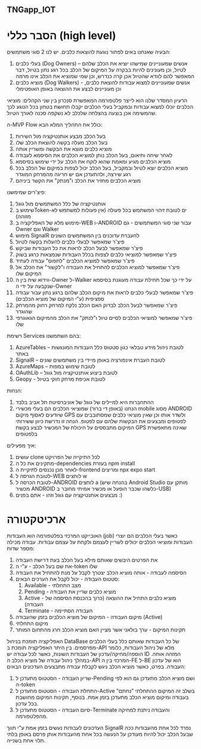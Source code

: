 ## TNGapp_IOT
# הסבר כללי (high level)
הבעיה שאנחנו באים לפתור נוגעת להוצאות כלבים.
יש לנו 2 סוגי משתמשים:
1.	בעלי כלבים (Dog Owners) – אנשים שמעוניינים שמישהו יוציא את הכלב שלהם לטיול, וכן מעונינים להיות בבקרה על המיקום של הכלב בכל רגע נתון בטיול, דבר המאפשר להם לוודא שהטיול אכן קרה כנדרש, וכן שמי שמוציא את הכלב אינו מרמה
2.	מוציא כלבים (Dog Walkers) - אנשים שמעוניינים למצוא עבודות להוצאת כלבים, וכן מעוניינים לבצע את ההוצאה באופן האופטימלי

הרעיון המסדר שלנו הוא לייצר פלטפורמה המאפשרת סנכרון בין שני הקהלים: מוציאי הכלבים יוכלו למצוא עבודות ובמקביל בעלי הכלבים יקבלו תחושת בטחון בכל הנוגע לכך שהמשימה אכן בוצעה בהצלחה שלכלב לא נשקפה סכנה לאורך הטיול.

ה-MVP Flow כולל את התהליך המלא הבא:
1.	בעל הכלב מבצע אותנטיקציה מול השירות
2.	בעל הכלב מעלה בקשה להוצאת הכלב שלו
3.	מוציא כלבים מוצא את הבקשה ומשריין אותה
4.	לאחר שיחה ותיאום, בעל הכלב נותן למוציא הכלבים את הסיסמא לעבודה
5.	מוציא הכלבים מגיע ומאמת שהוא לוקח את הכלב על ידי שימוש בסיסמא
6.	מוציא הכלבים יוצא לטיול ובמקביל, בעל הכלב יכול לצפות במיקום של הכלב בכל רגע שירצה, ולהתעדכן אם יש חריגה מהמרחק המוגדר
7.	מוציא הכלבים מחזיר את הכלב ו"מנתק" את הקשר ביניהם


פיצ'רים שמימשנו:
1.	אותנטיקציה של כלל המשתמשים מול גוגל
2.	שימוש בToken-ים לטובת זיהוי המשתמש בכל פעולה (אין פעולות למשתמש לא מזוהה)
3.	מימוש מלא של האפליקציה ב-WEB ו-ANDROID עבור שני סוגי המשתמשים - גם Owner וגם Walker
4.	מימוש SignalR להעברת עדוכנים בין המשתמשים השונים
5.	פיצ'ר שמאפשר לבעלי כלבים להעלות בקשה לטיול
6.	פיצ'ר שמאפשר לבעל הכלב לראות את כל העבודות שביקש
7.	פיצ'ר שמאפשר למוציאי כלבים לצפות בכלל העבודות שנמצאות כרגע בשוק
8.	פיצ'ר שמאפשר למוציא הכלבים "לתפוס" עבודה לעתיד
9.	פיצ'ר שמאפשר למוציא הכלבים להתחיל את העבודה ו"לקשור" את הכלב אל המיקום שלו 
10.	ווידוא שיח בין ה-Owner ל-Walker על ידי כך שכל תחילת עבודה מעוגנת בסיסמא שנקבעה על ידי ה-Owner
11.	פיצ'ר שמאפשר לבעלי כלבים לראות את מיקום הכלב שלהם ברגע נתון עבור עבודה ספציפית (ע"י המיקום של מוציא הכלבים)
12.	פיצ'ר שמאפשר לבעל הכלב לבדוק האם הכלב נלקח למרחק רחוק מהמרחק שהוגדר
13.	פיצ'ר שמאפשר למוציאי הכלבים לסיים טיול ו"לנתק" את הכלב מהמיקום הגאוגרפי שלו
   

רשימת Services בהם השתמשנו:
1.	AzureTables – לטובת ניהול מידע טבלאי כגון סטטוס כלל העבודות המונגשות באתר
2.	SignalR – לטובת העברת אינפורציה באופן מיידי בין משתמשים שונים
3.	AzureMaps – לטובת שימוש במפות
4.	OAuthLib – לטובת ביצוע אותנטיקציה מול גוגל
5.	Geopy - לטובת אכיפת מרחק חוקי בטיול

הנחות:
1. ההתחברות היא למיילים של גוגל של אוניברסיטת תל אביב בלבד
2. הנחנו (באופן די ברור) שמוציאי הכלבים הם בעלי מכשירי mobile מסוג ANDROID שיודעים לאסוף מיקום GPS ולשדר אותו וכן שאין מוציאי כלבים שמסתובבים עם לפטופים ומבצעים את הבקשות שלהם עם לפטופ.
הנחה זו נדרשת כיוון ששירותי המיקום מתבססים על היכולת של המכשיר לבצע בקשת GPS שאינה מתאפשרת בלפטופים

איך מפעילים:
1. עושים clone לכל התיקייה של הפרויקט
2. מתקינים את כל ה-dependencies בעזרת npm install
3. לאחר מכן נכנסים לתיקיית ה-frontend ומריצים npx expo start
4. לטובת הגרסה ל-WEB לוחצים w
5. לטובת הכרסה ל-ANDROID לוחצים a (בהנחה שיש Android Studio מותקן עם מכשיר ANDROID כלשהו שכבר הופעל או מכשיר אמיתי מחובר ב-USB)
6. מבצעים אותנטיקציה עם גוגל וזהו - אתם בפנים :)


# ארכיטקטורה
האובייקט המרכזי בפלטפורמה הוא העבודות (job) כאשר בעלי הכלבים הם יוצרי העבודות ומוציאי הכלבים יכולים לשריין לעצמם ולקחת על עצמם עבודות.
עבודה מכילה מספר שדות:
1. את הפרטים היבשים שאותם מילא בעל הכלב בעת דרישת העבודה
2. את שם בעל הכלב - ע"י ה-token שלו
3. הסיסמה לעבודה - אותה מוציא הכלב יצטרך לקבל על מנת להתחיל את העבודה
4. סטטוס העבודה - יכול לקבל את הערכים הבאים:
    1. Available - מצב התחלתי
    2. Pending - מוציא כלבים שריין את העבודה
    3. Active - מוציא כלבים התחיל את ההוצאה (כרוך בהכנסת הסיסמה של העבודה)
    4. Terminate - העבודה הסתיימה
5. מיקום העבודה - המיקום של מוציא הכלבים בזמן שהעבודה (Active)
6. מיקום התחלתי
7. תקינות המיקום - ערך בולאני אשר מציין האם מוציא הכלב חרג מהתחום המותר

האפליקציה תומכת בניהול DataBase של כל העבודות שאותם כלל בעלי הכלבים מפרסמים.
בין היתר האפליקציה תומכת ב-API מלא של ניהול העבודות, כלומר הוספה/מחיקה/עדכון של העבודות השונות, כאשר לכל עבודה יש ID המזהה אותה.
במהלך ניהול עבודה של מוציא הכלב ה-API המרכזי בין ה-FE ל-BE הוא של עדכון העבודה. בפרט, כאשר מוציא הכלב ניגש לקבלת עבודה מתבצעים העדכונים הבאים:
1. שריון העבודה - הסטטוס מתעדכן ל-Pending ושם מוציא הכלב מתעדכן גם הוא לפי ה-token
2. התחלת העבודה - הסטטוס מתעדכן ל-Active בשלב זה המיקום ההתחלתי "נחתם" בעבודה ומיקום מוציא הכלב מתעדכן בזמן אמת. בנוסף, תקינות המיקום מחושבת בכל עדכון.
3. סיום העבודה - הסטטוס מתעדכן ל-Terminate והעבודה ניתנת למחיקה מהפלטפורמה.

העדכונים לעבודות נעשים בזמן אמת ע"י תווך SignalR נפרד לכל אחת מהעבודות ככה שבעל הכלב יכול להיות מעודכן על הנעשה בכל אחת מהעבודות אותן פרסם באופן בלתי תלוי אחת בשנייה.
